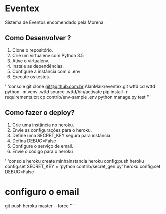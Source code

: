 # Eventex

Sistema de Eventos encomendado pela Morena.

## Como Desenvolver ?

1. Clone o repositório.
2. Crie um virtualenv com Python 3.5
3. Ative o virtualenv.
4. Instale as dependências.
5. Configure a instância com o .env
6. Execute os testes.

'''console
git clone git@github.com.br:AlanMaik/eventex.git wttd
cd wttd
python -m venv .wttd
source .wttd/bin/activate
pip install -r requirements.txt
cp contrib/env-sample .env
python manage.py test
'''

## Como fazer o deploy?

1. Crie uma instância no heroku.
2. Envie as configurações para o heroku.
3. Define uma SECRET_KEY segura para instância.
4. Defina DEBUG=False
5. Configure o serviço de email.
6. Envie o código para o heroku

'''console
heroku create minhainstancia
heroku config:push
heroku config:set SECRET_KEY = 'python contrib/secret_gen.py'
heroku config:set DEBUG=False
# configuro o email
git push heroku master --force
'''